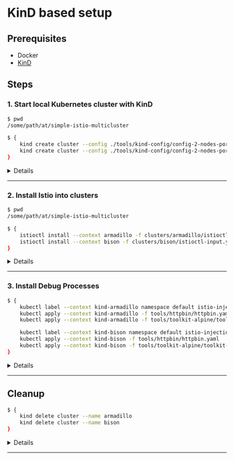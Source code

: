 # KinD based setup

## Prerequisites

- Docker
- [KinD](https://kind.sigs.k8s.io/)

## Steps

### 1. Start local Kubernetes cluster with KinD

```bash
$ pwd
/some/path/at/simple-istio-multicluster

$ {
    kind create cluster --config ./tools/kind-config/config-2-nodes-port-32001.yaml --name armadillo
    kind create cluster --config ./tools/kind-config/config-2-nodes-port-32002.yaml --name bison
}
```

<details>
<summary>Details</summary>

- Armadillo will set up Istio IngressGateway with 32001 NodePort
- Bison will set up Istio IngressGateway with 32002 NodePort

</details>

---

### 2. Install Istio into clusters

```bash
$ pwd
/some/path/at/simple-istio-multicluster

$ {
    istioctl install --context armadillo -f clusters/armadillo/istioctl-input.yaml
    istioctl install --context bison -f clusters/bison/istioctl-input.yaml
}
```

<details>
<summary>Details</summary>

Install Istio into each cluster.

</details>

---

### 3. Install Debug Processes

```bash
$ {
    kubectl label --context kind-armadillo namespace default istio-injection=enabled
    kubectl apply --context kind-armadillo -f tools/httpbin/httpbin.yaml
    kubectl apply --context kind-armadillo -f tools/toolkit-alpine/toolkit-alpine.yaml

    kubectl label --context kind-bison namespace default istio-injection=enabled
    kubectl apply --context kind-bison -f tools/httpbin/httpbin.yaml
    kubectl apply --context kind-bison -f tools/toolkit-alpine/toolkit-alpine.yaml
}
```

<details>
<summary>Details</summary>

- Armadillo will set up Istio IngressGateway with 32001 NodePort
- Bison will set up Istio IngressGateway with 32002 NodePort

</details>

---

## Cleanup

```bash
$ {
    kind delete cluster --name armadillo
    kind delete cluster --name bison
}
```

<details>
<summary>Details</summary>

- Armadillo will set up Istio IngressGateway with 32001 NodePort
- Bison will set up Istio IngressGateway with 32002 NodePort

</details>

---
